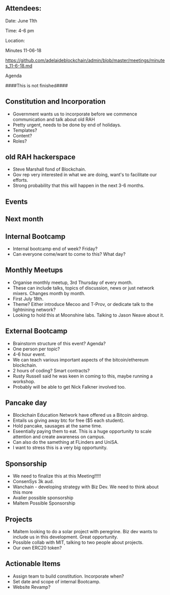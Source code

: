 

## Attendees: 

Date: June 11th

Time: 4-6 pm

Location: 

Minutes 11-06-18

https://github.com/adelaideblockchain/admin/blob/master/meetings/minutes_11-6-18.md

Agenda

####This is not finished####

## Constitution and Incorporation
* Government wants us to incorporate before we commence communication and talk about old RAH
* Pretty urgent, needs to be done by end of holidays.
* Templates?
* Content?
* Roles?
  
## old RAH hackerspace
* Steve Marshall fond of Blockchain.
* Gov rep very interested in what we are doing, want's to facilitate our efforts.
* Strong probability that this will happen in the next 3-6 months. 
  
## Events

## Next month
## Internal Bootcamp
* Internal bootcamp end of week? Friday?
* Can everyone come/want to come to this? What day?
## Monthly Meetups
* Organise monthly meetup, 3rd Thursday of every month.
* These can include talks, topics of discussion, news or just network mixers. Changes month by month.
* First July 18th.
* Theme? Either introduce Mecoo and T-Prov, or dedicate talk to the lightnining network?
* Looking to hold this at Moonshine labs. Talking to Jason Neave about it.
## External Bootcamp
* Brainstorm structure of this event? Agenda?
* One person per topic?
* 4-6 hour event.
* We can teach various important aspects of the bitcoin/ethereum blockchain.
* 2 hours of coding? Smart contracts?
* Rusty Russell said he was keen in coming to this, maybe running a workshop.
* Probably will be able to get Nick Falkner involved too. 
## Pancake day
* Blockchain Education Network have offered us a Bitcoin airdrop. 
* Entails us giving away btc for free ($5 each student). 
* Hold pancake, sausages at the same time.
* Eseentially paying them to eat. This is a huge opportunity to scale attention and create awareness on campus.
* Can also do the samething at FLinders and UniSA.
* I want to stress this is a very big opportunity.
## Sponsorship
* We need to finalize this at this Meeting!!!!!
* ConsenSys 3k aud.
* Wanchain - developing strategy with Biz Dev. We need to think about this more
* Avalier possible sponsorship
* Maltem Possible Sponsorship

## Projects
* Maltem looking to do a solar project with peregrine. Biz dev wants to include us in this development. Great opportunity.
* Possible collab with MIT, talking to two people about projects. 
* Our own ERC20 token?

## Actionable Items
* Assign team to build constitution. Incorporate when?
* Set date and scope of internal Bootcamp.
* Website Revamp?

    
  



